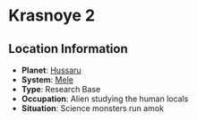 # Krasnoye 2

## Location Information
- **Planet**: [Hussaru](../planet--hussaru.md)
- **System**: [Mele](../../../system--mele.md)
- **Type**: Research Base
- **Occupation**: Alien studying the human locals
- **Situation**: Science monsters run amok
